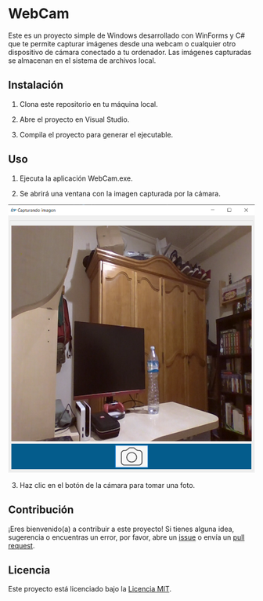 # WebCam
Este es un proyecto simple de Windows desarrollado con WinForms y C# que te permite capturar imágenes desde una webcam o cualquier otro dispositivo de cámara conectado a tu ordenador. Las imágenes capturadas se almacenan en el sistema de archivos local.

## Instalación

1. Clona este repositorio en tu máquina local.

2. Abre el proyecto en Visual Studio.

3. Compila el proyecto para generar el ejecutable.

## Uso

1. Ejecuta la aplicación WebCam.exe.

2. Se abrirá una ventana con la imagen capturada por la cámara.

![Ejemplo de imagen](https://github.com/Samuel-96/WebCam/blob/main/WebCam-ImagenEjemplo.png)

3. Haz clic en el botón de la cámara para tomar una foto.


## Contribución

¡Eres bienvenido(a) a contribuir a este proyecto! Si tienes alguna idea, sugerencia o encuentras un error, por favor, abre un [issue](https://github.com/tu-usuario/nombre-repositorio/issues) o envía un [pull request](https://github.com/tu-usuario/nombre-repositorio/pulls).

## Licencia

Este proyecto está licenciado bajo la [Licencia MIT](LICENSE).
